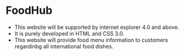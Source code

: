 # FoodHub
* This website will be supported by internet explorer 4.0 and above.
* It is purely developed in HTML and CSS 3.0.
* This website will provide food menu information to customers regardinbg all international food dishes.
